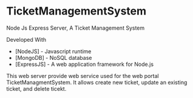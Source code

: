 # TicketManagementSystem
 Node Js Express Server, A Ticket Management System

Developed With

* [NodeJS] - Javascript runtime
* [MongoDB] - NoSQL database
* [ExpressJS] - A web application framework for Node.js

This web server provide web service used for the web portal TicketManagmentSystem. It allows create new ticket, update an existing ticket, and delete ticekt. 
